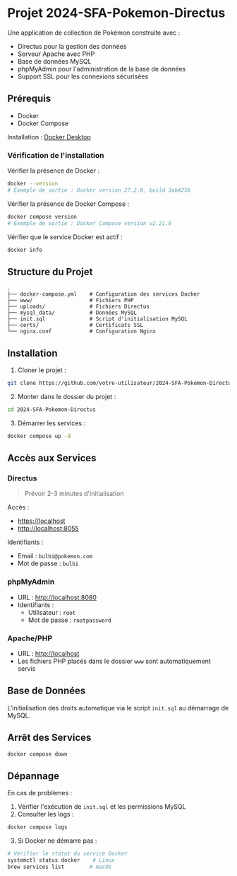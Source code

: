 # Projet 2024-SFA-Pokemon-Directus

Une application de collection de Pokémon construite avec :
- Directus pour la gestion des données
- Serveur Apache avec PHP
- Base de données MySQL
- phpMyAdmin pour l'administration de la base de données
- Support SSL pour les connexions sécurisées

## Prérequis

- Docker
- Docker Compose

Installation : [Docker Desktop](https://www.docker.com/products/docker-desktop/)

### Vérification de l'installation

Vérifier la présence de Docker :
```bash
docker --version
# Exemple de sortie : Docker version 27.2.0, build 3ab4256
```

Vérifier la présence de Docker Compose :
```bash
docker compose version
# Exemple de sortie : Docker Compose version v2.21.0
```

Vérifier que le service Docker est actif :
```bash
docker info
```

## Structure du Projet

```
.
├── docker-compose.yml    # Configuration des services Docker
├── www/                  # Fichiers PHP
├── uploads/              # Fichiers Directus
├── mysql_data/           # Données MySQL
├── init.sql              # Script d'initialisation MySQL
├── certs/                # Certificats SSL
└── nginx.conf            # Configuration Nginx
```

## Installation

1. Cloner le projet :
```bash
git clone https://github.com/votre-utilisateur/2024-SFA-Pokemon-Directus.git
```

2. Monter dans le dossier du projet :
```bash
cd 2024-SFA-Pokemon-Directus
```

3. Démarrer les services :
```bash
docker compose up -d
```

## Accès aux Services

### Directus
> Prévoir 2-3 minutes d'initialisation

Accès :
- [https://localhost](https://localhost)
- [http://localhost:8055](http://localhost:8055)

Identifiants :
- Email : `bulbi@pokemon.com`
- Mot de passe : `bulbi`

### phpMyAdmin
- URL : [http://localhost:8080](http://localhost:8080)
- Identifiants :
    - Utilisateur : `root`
    - Mot de passe : `rootpassword`

### Apache/PHP
- URL : [http://localhost](http://localhost)
- Les fichiers PHP placés dans le dossier `www` sont automatiquement servis

## Base de Données
L'initialisation des droits automatique via le script `init.sql` au démarrage de MySQL.

## Arrêt des Services
```bash
docker compose down
```

## Dépannage

En cas de problèmes :

1. Vérifier l'exécution de `init.sql` et les permissions MySQL
2. Consulter les logs :
```bash
docker compose logs
```

3. Si Docker ne démarre pas :
```bash
# Vérifier le statut du service Docker
systemctl status docker    # Linux
brew services list        # macOS
```
